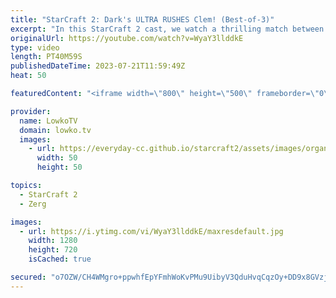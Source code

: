 ```yaml
---
title: "StarCraft 2: Dark's ULTRA RUSHES Clem! (Best-of-3)"
excerpt: "In this StarCraft 2 cast, we watch a thrilling match between Dark, the Korean Zerg master, and Clem, the French Terran. Dark surprises Clem with an early Ultralisk rush, while Clem tries to hold on with his bio army. Will Dark’s gamble pay off or will Clem’s micro skills save the day?  Support my work:"
originalUrl: https://youtube.com/watch?v=WyaY3llddkE
type: video
length: PT40M59S
publishedDateTime: 2023-07-21T11:59:49Z
heat: 50

featuredContent: "<iframe width=\"800\" height=\"500\" frameborder=\"0\" src=\"https://www.youtube.com/embed/WyaY3llddkE\" allow=\"accelerometer; autoplay; encrypted-media; gyroscope; picture-in-picture\" allowfullscreen></iframe>"

provider:
  name: LowkoTV
  domain: lowko.tv
  images:
    - url: https://everyday-cc.github.io/starcraft2/assets/images/organizations/lowko.tv-50x50.jpg
      width: 50
      height: 50

topics:
  - StarCraft 2
  - Zerg

images:
  - url: https://i.ytimg.com/vi/WyaY3llddkE/maxresdefault.jpg
    width: 1280
    height: 720
    isCached: true

secured: "o7OZW/CH4WMgro+ppwhfEpYFmhWoKvPMu9UibyV3QduHvqCqzOy+DD9x8GVzj1l+3Ie1O9a5PiS23ApdTuZ0y2bMVH465PMd3qt2ydk8nLASIoezll6Uk1wlgjLFLAcI21BX0q8AbtjzMAdGcjnc5Y/SfUv7RMY8BLQFdLEKVqXtNnoe73762ZDZYzQcQ6h8RZvB8IXnb7Rse1+c3GhNYWTJaRRDdFCHqH2Cteu73iPCYfg414HgTb39AqTeT/xkJAbHVF8q8u6yu7RgWE5tO3/nGh88KSSegkoQ3UZEmgsYmtSBN0rtpucwUJz/r9PJUjlKzihcacLn3gqcBkcmUhVVkJlezXY0S9ApC+aLQ1n+0C5szcnMhYk8dq+R9H+ikxy8BVWHQaF2Cx3vWoifawBRZ+Uoc94MUrainvoFNko=;Cp0kb0IWCvmhpXXADDcLSA=="
---
```


